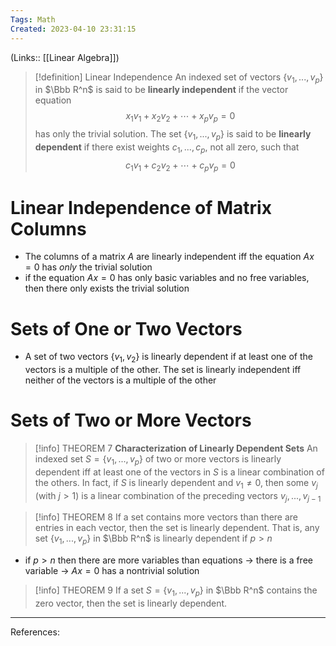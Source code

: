 ```yaml
---
Tags: Math
Created: 2023-04-10 23:31:15
---
```

(Links:: [[Linear Algebra]])

> [!definition] Linear Independence
> An indexed set of vectors $\{v_1,...,v_p\}$ in $\Bbb R^n$ is said to be **linearly independent** if the vector equation $$x_1v_1+x_2v_2+\cdots+x_pv_p=0$$ has only the trivial solution. The set $\{v_1,...,v_p\}$ is said to be **linearly dependent** if there exist weights $c_1,...,c_p$, not all zero, such that $$c_1v_1+c_2v_2+\cdots+c_pv_p=0$$

# Linear Independence of Matrix Columns
- The columns of a matrix $A$ are linearly independent iff the equation $Ax=0$ has *only* the trivial solution
- if the equation $Ax=0$ has only basic variables and no free variables, then there only exists the trivial solution
# Sets of One or Two Vectors
- A set of two vectors $\{v_1,v_2\}$ is linearly dependent if at least one of the vectors is a multiple of the other. The set is linearly independent iff neither of the vectors is a multiple of the other
# Sets of Two or More Vectors
> [!info] THEOREM 7 
> **Characterization of Linearly Dependent Sets**
> An indexed set $S=\{v_1,...,v_p\}$ of two or more vectors is linearly dependent iff at least one of the vectors in $S$ is a linear combination of the others. In fact, if $S$ is linearly dependent and $v_1\neq0$, then some $v_j$ (with $j>1$) is a linear combination of the preceding vectors $v_j,...,v_{j-1}$

> [!info] THEOREM 8
> If a set contains more vectors than there are entries in each vector, then the set is linearly dependent. That is, any set $\{v_1,...,v_p\}$ in $\Bbb R^n$ is linearly dependent if $p>n$
- if $p>n$ then there are more variables than equations -> there is a free variable -> $Ax=0$ has a nontrivial solution

> [!info] THEOREM 9
> If a set $S = \{v_1,...,v_p\}$ in $\Bbb R^n$ contains the zero vector, then the set is linearly dependent.

---
References: